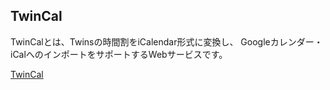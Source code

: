 ## TwinCal

TwinCalとは、Twinsの時間割をiCalendar形式に変換し、 Googleカレンダー・iCalへのインポートをサポートするWebサービスです。

[TwinCal](http://gam0022.net/app/twincal/)
